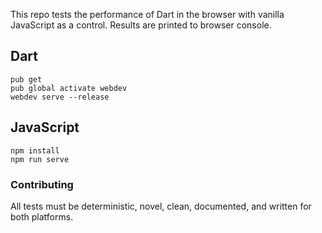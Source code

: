 This repo tests the performance of Dart in the browser with vanilla JavaScript as a control. Results are printed to browser console.

## Dart

```
pub get
pub global activate webdev
webdev serve --release
```

## JavaScript

```
npm install
npm run serve
```

### Contributing

All tests must be deterministic, novel, clean, documented, and written for both platforms.

